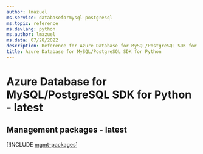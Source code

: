 ```yaml
---
author: lmazuel
ms.service: databaseformysql-postgresql
ms.topic: reference
ms.devlang: python
ms.author: lmazuel
ms.data: 07/28/2022
description: Reference for Azure Database for MySQL/PostgreSQL SDK for Python
title: Azure Database for MySQL/PostgreSQL SDK for Python
---
```

# Azure Database for MySQL/PostgreSQL SDK for Python - latest

## Management packages - latest
[!INCLUDE [mgmt-packages](database-for-mysql-postgresql-mgmt-index.md)]